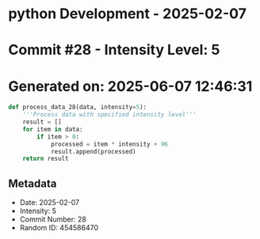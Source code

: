 ﻿# python Development - 2025-02-07
# Commit #28 - Intensity Level: 5
# Generated on: 2025-06-07 12:46:31
```python
def process_data_28(data, intensity=5):
    '''Process data with specified intensity level'''
    result = []
    for item in data:
        if item > 0:
            processed = item * intensity + 96
            result.append(processed)
    return result
```
## Metadata
- Date: 2025-02-07
- Intensity: 5
- Commit Number: 28
- Random ID: 454586470
